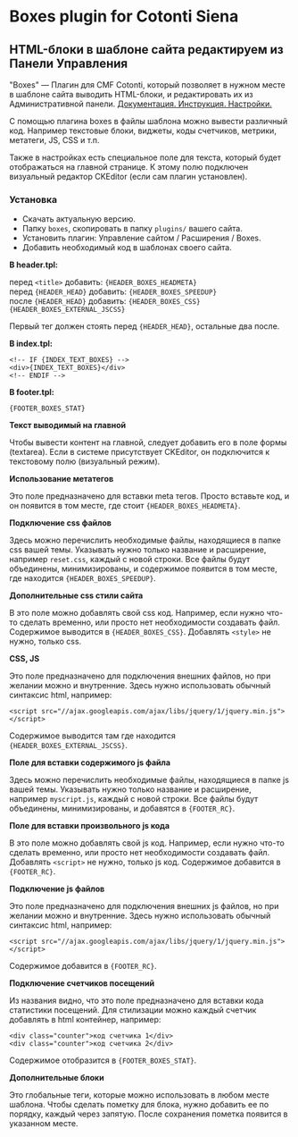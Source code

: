 # Boxes plugin for Cotonti Siena
## HTML-блоки в шаблоне сайта редактируем из Панели Управления

"Boxes" — Плагин для CMF Cotonti, который позволяет в нужном месте в шаблоне сайта выводить 
HTML-блоки, и редактировать их из Административной панели. 
<a href="http://freelance-script.abuyfile.com/plugin-boxes/">Документация. Инструкция. Настройки.</a>

С помощью плагина boxes в файлы шаблона можно вывести различный код. Например текстовые блоки, виджеты, коды счетчиков, метрики, метатеги, JS, CSS и т.п. 

Также в настройках есть специальное поле для текста, который будет отображаться на главной странице. К этому полю подключен визуальный редактор CKEditor (если сам плагин установлен). 

### Установка

- Скачать актуальную версию.
- Папку `boxes`, скопировать в папку `plugins/` вашего сайта. 
- Установить плагин: Управление сайтом / Расширения / Boxes.
- Добавить необходимый код в шаблонах своего сайта.

**В header.tpl:**

перед `<title>` добавить: `{HEADER_BOXES_HEADMETA}` \
перед `{HEADER_HEAD}` добавить: `{HEADER_BOXES_SPEEDUP}` \
после `{HEADER_HEAD}` добавить: `{HEADER_BOXES_CSS}{HEADER_BOXES_EXTERNAL_JSCSS}`

Первый тег должен стоять перед `{HEADER_HEAD}`, остальные два после.

**В index.tpl:**

```
<!-- IF {INDEX_TEXT_BOXES} -->
<div>{INDEX_TEXT_BOXES}</div>
<!-- ENDIF -->
```

**В footer.tpl:**
```
{FOOTER_BOXES_STAT}
```

**Текст выводимый на главной**

Чтобы вывести контент на главной, следует добавить его в поле формы (textarea). Если в системе присутствует CKEditor, он подключится к текстовому полю (визуальный режим).

**Использование метатегов**

Это поле предназначено для вставки meta тегов. Просто вставьте код, и он появится в том месте, где стоит `{HEADER_BOXES_HEADMETA}`.

**Подключение css файлов**

Здесь можно перечислить необходимые файлы, находящиеся в папке css вашей темы. Указывать нужно только название и расширение, например `reset.css`, каждый с новой строки. Все файлы будут объединены, минимизированы, и содержимое появится в том месте, где находится `{HEADER_BOXES_SPEEDUP}`. 

**Дополнительные css стили сайта**

В это поле можно добавлять свой css код. Например, если нужно что-то сделать временно, или просто нет необходимости создавать файл. Содержимое выводится в `{HEADER_BOXES_CSS}`. Добавлять `<style>` не нужно, только css.

**CSS, JS**

Это поле предназначено для подключения внешних файлов, но при желании можно и внутренние. Здесь нужно использовать обычный синтаксис html, например:

```
<script src="//ajax.googleapis.com/ajax/libs/jquery/1/jquery.min.js"></script>
```

Содержимое выводится там где находится `{HEADER_BOXES_EXTERNAL_JSCSS}`.

**Поле для вставки содержимого js файла**

Здесь можно перечислить необходимые файлы, находящиеся в папке js вашей темы. Указывать нужно только название и расширение, например `myscript.js`, каждый с новой строки. Все файлы будут объединены, минимизированы, и добавятся в `{FOOTER_RC}`.

**Поле для вставки произвольного js кода**

В это поле можно добавлять свой js код. Например, если нужно что-то сделать временно, или просто нет необходимости создавать файл. Добавлять `<script>` не нужно, только js код. Содержимое добавится в `{FOOTER_RC}`.

**Подключение js файлов**

Это поле предназначено для подключения внешних js файлов, но при желании можно и внутренние. Здесь нужно использовать обычный синтаксис html, например:
```
<script src="//ajax.googleapis.com/ajax/libs/jquery/1/jquery.min.js"></script>
```
Содержимое добавится в `{FOOTER_RC}`.

**Подключение счетчиков посещений**

Из названия видно, что это поле предназначено для вставки кода статистики посещений. Для стилизации можно каждый счетчик добавлять в html контейнер, например:
```
<div class="counter">код счетчика 1</div>
<div class="counter">код счетчика 2</div>
```
Содержимое отобразится в `{FOOTER_BOXES_STAT}`.

**Дополнительные блоки**

Это глобальные теги, которые можно использовать в любом месте шаблона. Чтобы сделать пометку для блока, нужно добавить ее по порядку, каждый через запятую. После сохранения пометка появится в указанном месте.

